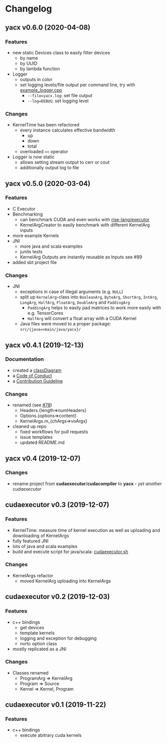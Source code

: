 # Changelog

## yacx v0.6.0 (2020-04-08)

### Features
- new static Devices class to easily filter devices
  - by name
  - by UUID
  - by lambda function
- Logger
  - outputs in color
  - set logging levels/file output per command line, try with [example_logger.cpp](https://github.com/ZerataX/yacx/blob/master/examples/example_logger.cpp)
     - `--file=yacx.log`: set file output
     - `--log=DEBUG`: set logging level
  
### Changes
- KernelTime has been refactored
  - every instance calculates effective bandwidth
    - up
    - down
    - total
  - overloaded `<<` operator
- Logger is now static
  - allows setting stream output to cerr or cout
  - additionally output log to file 


## yacx v0.5.0 (2020-03-04)

### Features
- C Executor
- Benchmarking
  - can benchmark CUDA and even works with [rise-lang/executor](https://github.com/rise-lang/executor)
  - KernelArgCreator to easily benchmark with different KernelArg inputs
- more example Kernels
- JNI
  - more java and scala examples
  - junits tests
  - KernelArg Outputs are instantly reusable as Inputs see #89
- added sbt project file

### Changes
- JNI
  - exceptions in case of illegal arguments (e.g. `NULL`)
  - split up `KernelArg`-class into `BooleanArg`, `ByteArg`, `ShortArg`, `IntArg`, `LongArg`, `HalfArg`, `FloatArg`, `DoubleArg` and `PaddingArg`
    - `PaddingArg` helps to easily pad matrices to work more easily with e.g. TensorCores
    - `HalfArg` will convert a float array with a CUDA Kernel
  - Java files were moved to a proper package: `src/{java=>main/java/yacx}/`


## yacx v0.4.1 (2019-12-13)

### Documentation
- created a [classDiagram](docs/diagram/classDiagram.pdf)
- a [Code of Conduct](./CODE_OF_CONDUCT.md)
- a [Contribution Guideline](./CONTRIBUTING.md)

### Changes
- renamed (see [#78](https://github.com/ZerataX/yacx/issues/78))
  - Headers.{length=>numHeaders}
  - Options.{options=>content}
  - KernelArgs.m_{chArgs=>voArgs}
- cleaned up repo
  - fixed workflows for pull requests
  - issue templates
  - updated README.md 


## yacx v0.4 (2019-12-07)

### Changes
- rename project from **cudaexecutor**/**cudacompiler** to **yacx** - *yet another cudaexecutor*


## cudaexecutor v0.3 (2019-12-07)

### Features
- KernelTime: measure time of kernel execution as well as uploading and downloading of KernelArgs
- fully featured JNI
- lots of java and scala examples
- build and execute script for java/scala: [cudaexecutor.sh](https://github.com/ZerataX/yacx/blob/0.3/cudaexecutor.sh)

### Changes
- KernelArgs refactor
  - moved KernelArg uploading into KernelArgs


## cudaexecutor v0.2 (2019-12-03)

### Features
- c++ bindings
  - get devices
  - template kernels
  - logging and exception for debugging
  - nvrtc option class
- mostly replicated as a JNI

### Changes
- Classes renamed
  - ProgramArg => KernelArg
  - Program => Source
  - Kernel => Kernel, Program


## cudaexecutor v0.1 (2019-11-22)

### Features
- c++ bindings
  - execute abitrary cuda kernels
